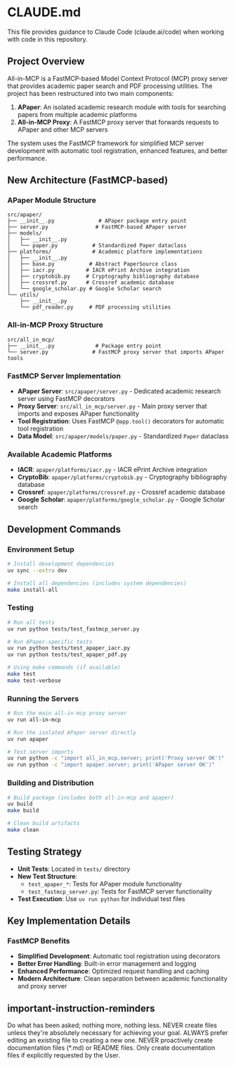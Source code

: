 # CLAUDE.md

This file provides guidance to Claude Code (claude.ai/code) when working with code in this repository.

## Project Overview

All-in-MCP is a FastMCP-based Model Context Protocol (MCP) proxy server that provides academic paper search and PDF processing utilities. The project has been restructured into two main components:

1. **APaper**: An isolated academic research module with tools for searching papers from multiple academic platforms
2. **All-in-MCP Proxy**: A FastMCP proxy server that forwards requests to APaper and other MCP servers

The system uses the FastMCP framework for simplified MCP server development with automatic tool registration, enhanced features, and better performance.

## New Architecture (FastMCP-based)

### APaper Module Structure

```
src/apaper/
├── __init__.py              # APaper package entry point
├── server.py               # FastMCP-based APaper server
├── models/
│   ├── __init__.py
│   └── paper.py           # Standardized Paper dataclass
├── platforms/             # Academic platform implementations
│   ├── __init__.py
│   ├── base.py           # Abstract PaperSource class
│   ├── iacr.py          # IACR ePrint Archive integration
│   ├── cryptobib.py     # Cryptography bibliography database
│   ├── crossref.py      # Crossref academic database
│   └── google_scholar.py # Google Scholar search
└── utils/
    ├── __init__.py
    └── pdf_reader.py     # PDF processing utilities
```

### All-in-MCP Proxy Structure

```
src/all_in_mcp/
├── __init__.py             # Package entry point
└── server.py              # FastMCP proxy server that imports APaper tools
```

### FastMCP Server Implementation

- **APaper Server**: `src/apaper/server.py` - Dedicated academic research server using FastMCP decorators
- **Proxy Server**: `src/all_in_mcp/server.py` - Main proxy server that imports and exposes APaper functionality
- **Tool Registration**: Uses FastMCP `@app.tool()` decorators for automatic tool registration
- **Data Model**: `src/apaper/models/paper.py` - Standardized `Paper` dataclass

### Available Academic Platforms

- **IACR**: `apaper/platforms/iacr.py` - IACR ePrint Archive integration
- **CryptoBib**: `apaper/platforms/cryptobib.py` - Cryptography bibliography database
- **Crossref**: `apaper/platforms/crossref.py` - Crossref academic database
- **Google Scholar**: `apaper/platforms/google_scholar.py` - Google Scholar search

## Development Commands

### Environment Setup

```bash
# Install development dependencies
uv sync --extra dev

# Install all dependencies (includes system dependencies)
make install-all
```

### Testing

```bash
# Run all tests
uv run python tests/test_fastmcp_server.py

# Run APaper-specific tests
uv run python tests/test_apaper_iacr.py
uv run python tests/test_apaper_pdf.py

# Using make commands (if available)
make test
make test-verbose
```

### Running the Servers

```bash
# Run the main all-in-mcp proxy server
uv run all-in-mcp

# Run the isolated APaper server directly
uv run apaper

# Test server imports
uv run python -c "import all_in_mcp.server; print('Proxy server OK')"
uv run python -c "import apaper.server; print('APaper server OK')"
```

### Building and Distribution

```bash
# Build package (includes both all-in-mcp and apaper)
uv build
make build

# Clean build artifacts
make clean
```

## Testing Strategy

- **Unit Tests**: Located in `tests/` directory
- **New Test Structure**:
  - `test_apaper_*`: Tests for APaper module functionality
  - `test_fastmcp_server.py`: Tests for FastMCP server functionality
- **Test Execution**: Use `uv run python` for individual test files

## Key Implementation Details

### FastMCP Benefits

- **Simplified Development**: Automatic tool registration using decorators
- **Better Error Handling**: Built-in error management and logging
- **Enhanced Performance**: Optimized request handling and caching
- **Modern Architecture**: Clean separation between academic functionality and proxy server

## important-instruction-reminders

Do what has been asked; nothing more, nothing less.
NEVER create files unless they're absolutely necessary for achieving your goal.
ALWAYS prefer editing an existing file to creating a new one.
NEVER proactively create documentation files (\*.md) or README files. Only create documentation files if explicitly requested by the User.
